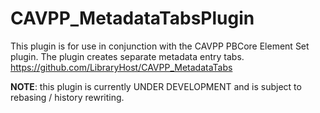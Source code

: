 CAVPP_MetadataTabsPlugin
==============
This plugin is for use in conjunction with the CAVPP PBCore Element Set plugin. 
The plugin creates separate metadata entry tabs. 
https://github.com/LibraryHost/CAVPP_MetadataTabs

**NOTE**: this plugin is currently UNDER DEVELOPMENT
and is subject to rebasing / history rewriting.